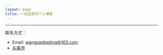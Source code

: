 ```yaml
---
layout: page
title: 一品韭菜的个人博客
---
```

---

<!--
王遥，2009年6月份毕业于 湖北大学计算机科学与技术 专业。

2009.05.18 ~ 2012.05.18，就职于 武汉博览财经信息技术股份有限公司 技术研发中心。三年的时间从一名基层员工成长为团队 Lead，负责证券相关金融产品的研发和维护。在公司一直顺风顺水，并无经受大的历练，也并无见过大的世面，只是凭借自己的努力，踏踏实实做该做的事情。

2012.05.18 ~ 2018.05.18，就职于 上海蔚莱信息技术有限公司。负责公司内部产品的研发，同时担任多个项目的开发组长。该单位是一家集团子公司，集团涉及到业务比较广泛：房地产，电力，木材，仓储物流，宠物食品进出口等。在公司6年时间，赢得了领导及同事的信任，但考虑到自己实际情况，还是决定了回老家发展。

2018.05.28 至今，就职于 武汉鼎森电子科技有限公司，致力于数字出版相关软硬件产品，是目前数字报刊发行的领先者。
-->

联系方式：

- Email: <wangyaobeijing@163.com>
- [头条号](https://www.toutiao.com/c/user/token/MS4wLjABAAAAllF4h1EHeHaItR5u9hsxbxp5mXoyf1LO51Mx02iArGc/?source=mine_home&log_from=9db7c9ac243e8_1647073325702&tab=all)
